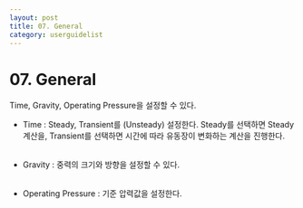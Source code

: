 ```yaml
---
layout: post
title: 07. General
category: userguidelist
---
```


# 07. General

Time, Gravity, Operating Pressure을 설정할 수 있다.<br>

* Time : Steady, Transient를 (Unsteady) 설정한다. Steady를 선택하면 Steady 계산을, Transient를 선택하면 시간에 따라 유동장이 변화하는 계산을 진행한다. <br><br>

* Gravity : 중력의 크기와 방향을 설정할 수 있다. <br><br>

* Operating Pressure : 기준 압력값을 설정한다. <br><br>